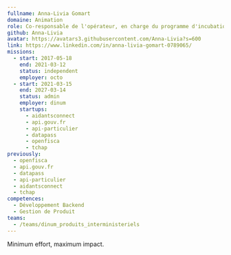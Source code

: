 ```yaml
---
fullname: Anna-Livia Gomart
domaine: Animation
role: Co-responsable de l'opérateur, en charge du programme d'incubation.
github: Anna-Livia
avatar: https://avatars3.githubusercontent.com/Anna-Livia?s=600
link: https://www.linkedin.com/in/anna-livia-gomart-0789065/
missions:
  - start: 2017-05-18
    end: 2021-03-12
    status: independent
    employer: octo
  - start: 2021-03-15
    end: 2027-03-14
    status: admin
    employer: dinum
    startups:
      - aidantsconnect
      - api.gouv.fr
      - api-particulier
      - datapass
      - openfisca
      - tchap
previously:
  - openfisca
  - api.gouv.fr
  - datapass
  - api-particulier
  - aidantsconnect
  - tchap
competences:
  - Développement Backend
  - Gestion de Produit
teams:
  - /teams/dinum_produits_interministeriels
---
```

Minimum effort, maximum impact.